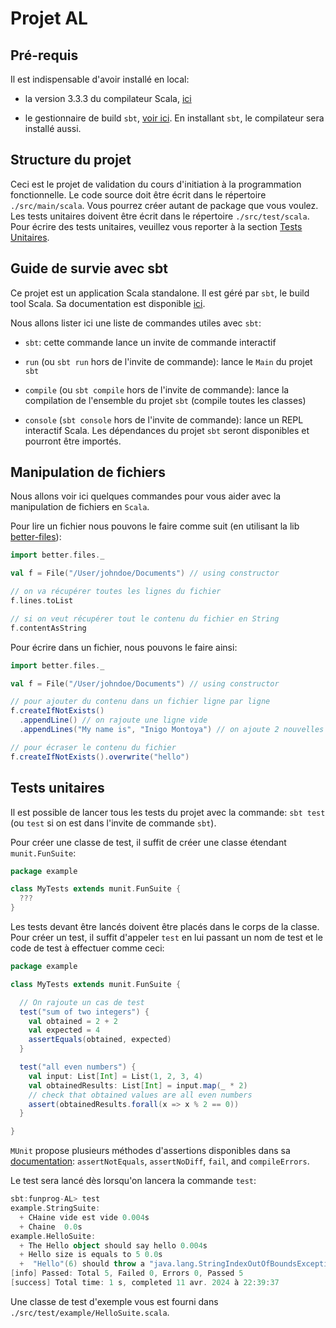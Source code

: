 # Projet AL

## Pré-requis

Il est indispensable d'avoir installé en local:

- la version 3.3.3 du compilateur Scala, [ici](https://scala-lang.org/download/)

- le gestionnaire de build `sbt`, [voir ici](https://www.scala-sbt.org/download.html). En installant `sbt`, le compilateur sera installé aussi.

## Structure du projet

Ceci est le projet de validation du cours d'initiation à la programmation fonctionnelle. Le code source doit être écrit dans le répertoire `./src/main/scala`. Vous pourrez créer autant de package que vous voulez.
Les tests unitaires doivent être écrit dans le répertoire `./src/test/scala`. Pour écrire des tests unitaires, veuillez vous reporter à la section [Tests Unitaires](#tests-unitaires).

## Guide de survie avec sbt

Ce projet est un application Scala standalone. Il est géré par `sbt`, le build tool Scala. Sa documentation est disponible [ici](https://www.scala-sbt.org/1.x/docs/).

Nous allons lister ici une liste de commandes utiles avec `sbt`:

- `sbt`: cette commande lance un invite de commande interactif

- `run` (ou `sbt run` hors de l'invite de commande): lance le `Main` du projet `sbt`

- `compile` (ou `sbt compile` hors de l'invite de commande): lance la compilation de l'ensemble du projet `sbt` (compile toutes les classes)

- `console` (`sbt console` hors de l'invite de commande): lance un REPL interactif Scala. Les dépendances du projet `sbt` seront disponibles et pourront être importés.

## Manipulation de fichiers

Nous allons voir ici quelques commandes pour vous aider avec la manipulation de fichiers en `Scala`. 

Pour lire un fichier nous pouvons le faire comme suit (en utilisant la lib [better-files](https://github.com/pathikrit/better-files)):

```scala
import better.files._

val f = File("/User/johndoe/Documents") // using constructor

// on va récupérer toutes les lignes du fichier
f.lines.toList

// si on veut récupérer tout le contenu du fichier en String
f.contentAsString
```

Pour écrire dans un fichier, nous pouvons le faire ainsi:

```scala
import better.files._

val f = File("/User/johndoe/Documents") // using constructor

// pour ajouter du contenu dans un fichier ligne par ligne
f.createIfNotExists()
  .appendLine() // on rajoute une ligne vide
  .appendLines("My name is", "Inigo Montoya") // on ajoute 2 nouvelles lignes

// pour écraser le contenu du fichier
f.createIfNotExists().overwrite("hello")
```

## Tests unitaires

Il est possible de lancer tous les tests du projet avec la commande: `sbt test` (ou `test` si on est dans l'invite de commande `sbt`).

Pour créer une classe de test, il suffit de créer une classe étendant `munit.FunSuite`:

```scala
package example

class MyTests extends munit.FunSuite {
  ???
}
```

Les tests devant être lancés doivent être placés dans le corps de la classe. Pour créer un test, il suffit d'appeler `test` en lui passant un nom de test et le code de test à effectuer comme ceci:

```scala
package example

class MyTests extends munit.FunSuite {

  // On rajoute un cas de test
  test("sum of two integers") {
    val obtained = 2 + 2
    val expected = 4
    assertEquals(obtained, expected)
  }

  test("all even numbers") {
    val input: List[Int] = List(1, 2, 3, 4)
    val obtainedResults: List[Int] = input.map(_ * 2)
    // check that obtained values are all even numbers
    assert(obtainedResults.forall(x => x % 2 == 0))
  }

}
```

`MUnit` propose plusieurs méthodes d'assertions disponibles dans sa [documentation](https://scalameta.org/munit/docs/assertions.html): `assertNotEquals`, `assertNoDiff`, `fail`, and `compileErrors`.

Le test sera lancé dès lorsqu'on lancera la commande `test`:

```scala
sbt:funprog-AL> test
example.StringSuite:
  + CHaine vide est vide 0.004s
  + Chaine  0.0s
example.HelloSuite:
  + The Hello object should say hello 0.004s
  + Hello size is equals to 5 0.0s
  +  "Hello"(6) should throw a "java.lang.StringIndexOutOfBoundsException"  0.0s
[info] Passed: Total 5, Failed 0, Errors 0, Passed 5
[success] Total time: 1 s, completed 11 avr. 2024 à 22:39:37
```

Une classe de test d'exemple vous est fourni dans `./src/test/example/HelloSuite.scala`.
